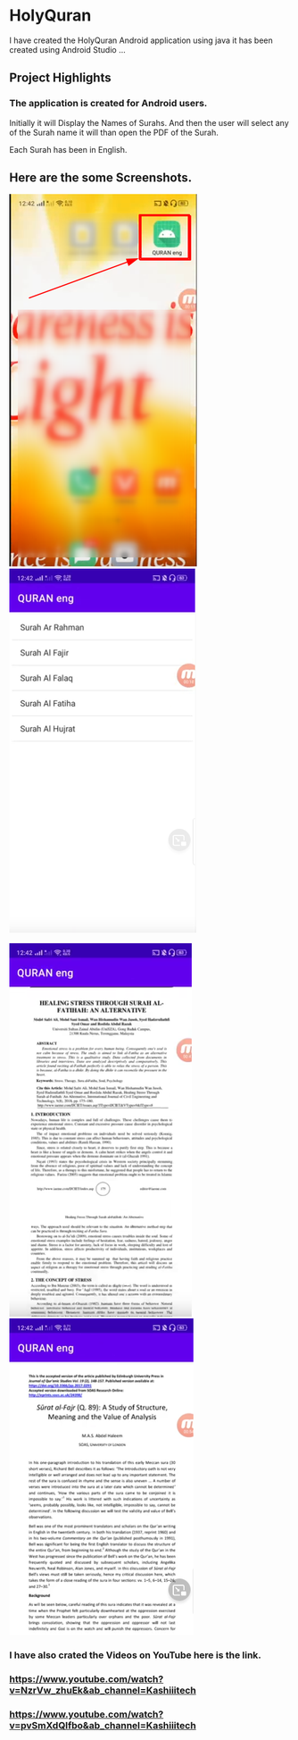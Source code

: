 # HolyQuran
I have created the HolyQuran Android application using java it has been created using Android Studio ...


## Project Highlights

### The application is created for Android users.

Initially it will Display the Names of  Surahs. And then the user will select any of the Surah name it will than open the PDF of the Surah.

Each Surah has been in English. 

## Here are the some Screenshots.

![Quran0](https://github.com/kashiiitech/Android_app/blob/ce636a572b6276b74ab9cbc579945ea381e6c8fa/Outputs/quran0.png)
![Quran1](https://github.com/kashiiitech/Android_app/blob/725cbef2b41baa06d3559fd1dce5e1e8b8accc2f/Outputs/quran1.png)

![Quran2](https://github.com/kashiiitech/Android_app/blob/725cbef2b41baa06d3559fd1dce5e1e8b8accc2f/Outputs/quran2.png)
![Quran3](https://github.com/kashiiitech/Android_app/blob/725cbef2b41baa06d3559fd1dce5e1e8b8accc2f/Outputs/quran3.png)


### I have also crated the Videos on YouTube here is the link.

### https://www.youtube.com/watch?v=NzrVw_zhuEk&ab_channel=Kashiiitech


### https://www.youtube.com/watch?v=pvSmXdQIfbo&ab_channel=Kashiiitech

### 
